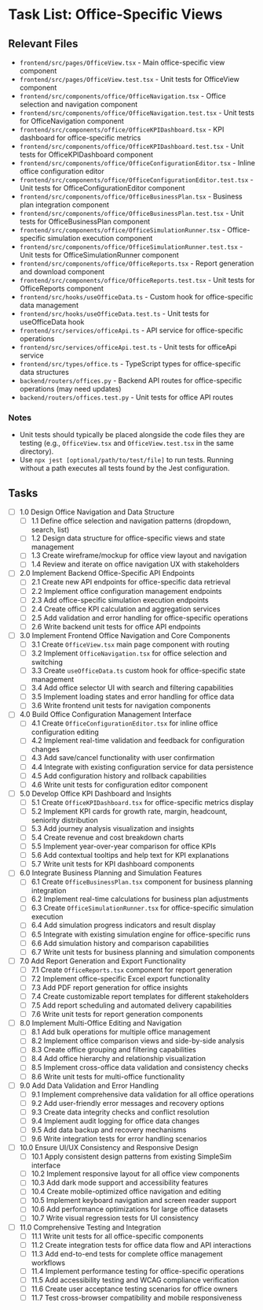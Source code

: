 # Task List: Office-Specific Views

## Relevant Files

- `frontend/src/pages/OfficeView.tsx` - Main office-specific view component
- `frontend/src/pages/OfficeView.test.tsx` - Unit tests for OfficeView component
- `frontend/src/components/office/OfficeNavigation.tsx` - Office selection and navigation component
- `frontend/src/components/office/OfficeNavigation.test.tsx` - Unit tests for OfficeNavigation component
- `frontend/src/components/office/OfficeKPIDashboard.tsx` - KPI dashboard for office-specific metrics
- `frontend/src/components/office/OfficeKPIDashboard.test.tsx` - Unit tests for OfficeKPIDashboard component
- `frontend/src/components/office/OfficeConfigurationEditor.tsx` - Inline office configuration editor
- `frontend/src/components/office/OfficeConfigurationEditor.test.tsx` - Unit tests for OfficeConfigurationEditor component
- `frontend/src/components/office/OfficeBusinessPlan.tsx` - Business plan integration component
- `frontend/src/components/office/OfficeBusinessPlan.test.tsx` - Unit tests for OfficeBusinessPlan component
- `frontend/src/components/office/OfficeSimulationRunner.tsx` - Office-specific simulation execution component
- `frontend/src/components/office/OfficeSimulationRunner.test.tsx` - Unit tests for OfficeSimulationRunner component
- `frontend/src/components/office/OfficeReports.tsx` - Report generation and download component
- `frontend/src/components/office/OfficeReports.test.tsx` - Unit tests for OfficeReports component
- `frontend/src/hooks/useOfficeData.ts` - Custom hook for office-specific data management
- `frontend/src/hooks/useOfficeData.test.ts` - Unit tests for useOfficeData hook
- `frontend/src/services/officeApi.ts` - API service for office-specific operations
- `frontend/src/services/officeApi.test.ts` - Unit tests for officeApi service
- `frontend/src/types/office.ts` - TypeScript types for office-specific data structures
- `backend/routers/offices.py` - Backend API routes for office-specific operations (may need updates)
- `backend/routers/offices.test.py` - Unit tests for office API routes

### Notes

- Unit tests should typically be placed alongside the code files they are testing (e.g., `OfficeView.tsx` and `OfficeView.test.tsx` in the same directory).
- Use `npx jest [optional/path/to/test/file]` to run tests. Running without a path executes all tests found by the Jest configuration.

## Tasks

- [ ] 1.0 Design Office Navigation and Data Structure
  - [ ] 1.1 Define office selection and navigation patterns (dropdown, search, list)
  - [ ] 1.2 Design data structure for office-specific views and state management
  - [ ] 1.3 Create wireframe/mockup for office view layout and navigation
  - [ ] 1.4 Review and iterate on office navigation UX with stakeholders

- [ ] 2.0 Implement Backend Office-Specific API Endpoints
  - [ ] 2.1 Create new API endpoints for office-specific data retrieval
  - [ ] 2.2 Implement office configuration management endpoints
  - [ ] 2.3 Add office-specific simulation execution endpoints
  - [ ] 2.4 Create office KPI calculation and aggregation services
  - [ ] 2.5 Add validation and error handling for office-specific operations
  - [ ] 2.6 Write backend unit tests for office API endpoints

- [ ] 3.0 Implement Frontend Office Navigation and Core Components
  - [ ] 3.1 Create `OfficeView.tsx` main page component with routing
  - [ ] 3.2 Implement `OfficeNavigation.tsx` for office selection and switching
  - [ ] 3.3 Create `useOfficeData.ts` custom hook for office-specific state management
  - [ ] 3.4 Add office selector UI with search and filtering capabilities
  - [ ] 3.5 Implement loading states and error handling for office data
  - [ ] 3.6 Write frontend unit tests for navigation components

- [ ] 4.0 Build Office Configuration Management Interface
  - [ ] 4.1 Create `OfficeConfigurationEditor.tsx` for inline office configuration editing
  - [ ] 4.2 Implement real-time validation and feedback for configuration changes
  - [ ] 4.3 Add save/cancel functionality with user confirmation
  - [ ] 4.4 Integrate with existing configuration service for data persistence
  - [ ] 4.5 Add configuration history and rollback capabilities
  - [ ] 4.6 Write unit tests for configuration editor component

- [ ] 5.0 Develop Office KPI Dashboard and Insights
  - [ ] 5.1 Create `OfficeKPIDashboard.tsx` for office-specific metrics display
  - [ ] 5.2 Implement KPI cards for growth rate, margin, headcount, seniority distribution
  - [ ] 5.3 Add journey analysis visualization and insights
  - [ ] 5.4 Create revenue and cost breakdown charts
  - [ ] 5.5 Implement year-over-year comparison for office KPIs
  - [ ] 5.6 Add contextual tooltips and help text for KPI explanations
  - [ ] 5.7 Write unit tests for KPI dashboard components

- [ ] 6.0 Integrate Business Planning and Simulation Features
  - [ ] 6.1 Create `OfficeBusinessPlan.tsx` component for business planning integration
  - [ ] 6.2 Implement real-time calculations for business plan adjustments
  - [ ] 6.3 Create `OfficeSimulationRunner.tsx` for office-specific simulation execution
  - [ ] 6.4 Add simulation progress indicators and result display
  - [ ] 6.5 Integrate with existing simulation engine for office-specific runs
  - [ ] 6.6 Add simulation history and comparison capabilities
  - [ ] 6.7 Write unit tests for business planning and simulation components

- [ ] 7.0 Add Report Generation and Export Functionality
  - [ ] 7.1 Create `OfficeReports.tsx` component for report generation
  - [ ] 7.2 Implement office-specific Excel export functionality
  - [ ] 7.3 Add PDF report generation for office insights
  - [ ] 7.4 Create customizable report templates for different stakeholders
  - [ ] 7.5 Add report scheduling and automated delivery capabilities
  - [ ] 7.6 Write unit tests for report generation components

- [ ] 8.0 Implement Multi-Office Editing and Navigation
  - [ ] 8.1 Add bulk operations for multiple office management
  - [ ] 8.2 Implement office comparison views and side-by-side analysis
  - [ ] 8.3 Create office grouping and filtering capabilities
  - [ ] 8.4 Add office hierarchy and relationship visualization
  - [ ] 8.5 Implement cross-office data validation and consistency checks
  - [ ] 8.6 Write unit tests for multi-office functionality

- [ ] 9.0 Add Data Validation and Error Handling
  - [ ] 9.1 Implement comprehensive data validation for all office operations
  - [ ] 9.2 Add user-friendly error messages and recovery options
  - [ ] 9.3 Create data integrity checks and conflict resolution
  - [ ] 9.4 Implement audit logging for office data changes
  - [ ] 9.5 Add data backup and recovery mechanisms
  - [ ] 9.6 Write integration tests for error handling scenarios

- [ ] 10.0 Ensure UI/UX Consistency and Responsive Design
  - [ ] 10.1 Apply consistent design patterns from existing SimpleSim interface
  - [ ] 10.2 Implement responsive layout for all office view components
  - [ ] 10.3 Add dark mode support and accessibility features
  - [ ] 10.4 Create mobile-optimized office navigation and editing
  - [ ] 10.5 Implement keyboard navigation and screen reader support
  - [ ] 10.6 Add performance optimizations for large office datasets
  - [ ] 10.7 Write visual regression tests for UI consistency

- [ ] 11.0 Comprehensive Testing and Integration
  - [ ] 11.1 Write unit tests for all office-specific components
  - [ ] 11.2 Create integration tests for office data flow and API interactions
  - [ ] 11.3 Add end-to-end tests for complete office management workflows
  - [ ] 11.4 Implement performance testing for office-specific operations
  - [ ] 11.5 Add accessibility testing and WCAG compliance verification
  - [ ] 11.6 Create user acceptance testing scenarios for office owners
  - [ ] 11.7 Test cross-browser compatibility and mobile responsiveness 